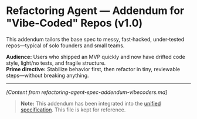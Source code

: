 # Refactoring Agent — Addendum for "Vibe‑Coded" Repos (v1.0)

This addendum tailors the base spec to messy, fast‑hacked, under‑tested repos—typical of solo founders and small teams.

**Audience:** Users who shipped an MVP quickly and now have drifted code style, light/no tests, and fragile structure.  
**Prime directive:** Stabilize behavior first, then refactor in tiny, reviewable steps—without breaking anything.

---

*[Content from refactoring-agent-spec-addendum-vibecoders.md]*

> **Note:** This addendum has been integrated into the [unified specification](../../.kiro/specs/refactogent-unified/). This file is kept for reference.